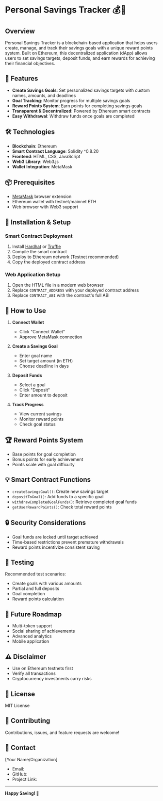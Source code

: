 # Personal Savings Tracker 💰🎯

## Overview

Personal Savings Tracker is a blockchain-based application that helps users create, manage, and track their savings goals with a unique reward points system. Built on Ethereum, this decentralized application (dApp) allows users to set savings targets, deposit funds, and earn rewards for achieving their financial objectives.

## 🌟 Features

- **Create Savings Goals**: Set personalized savings targets with custom names, amounts, and deadlines
- **Goal Tracking**: Monitor progress for multiple savings goals
- **Reward Points System**: Earn points for completing savings goals
- **Transparent & Decentralized**: Powered by Ethereum smart contracts
- **Easy Withdrawal**: Withdraw funds once goals are completed

## 🛠 Technologies

- **Blockchain**: Ethereum
- **Smart Contract Language**: Solidity ^0.8.20
- **Frontend**: HTML, CSS, JavaScript
- **Web3 Library**: Web3.js
- **Wallet Integration**: MetaMask

## 📦 Prerequisites

- [MetaMask](https://metamask.io/) browser extension
- Ethereum wallet with testnet/mainnet ETH
- Web browser with Web3 support

## 🚀 Installation & Setup

### Smart Contract Deployment

1. Install [Hardhat](https://hardhat.org/) or [Truffle](https://www.trufflesuite.com/truffle)
2. Compile the smart contract
3. Deploy to Ethereum network (Testnet recommended)
4. Copy the deployed contract address

### Web Application Setup

1. Open the HTML file in a modern web browser
2. Replace `CONTRACT_ADDRESS` with your deployed contract address
3. Replace `CONTRACT_ABI` with the contract's full ABI

## 🔧 How to Use

1. **Connect Wallet**

   - Click "Connect Wallet"
   - Approve MetaMask connection

2. **Create a Savings Goal**

   - Enter goal name
   - Set target amount (in ETH)
   - Choose deadline in days

3. **Deposit Funds**

   - Select a goal
   - Click "Deposit"
   - Enter amount to deposit

4. **Track Progress**
   - View current savings
   - Monitor reward points
   - Check goal status

## 🏆 Reward Points System

- Base points for goal completion
- Bonus points for early achievement
- Points scale with goal difficulty

## 💡 Smart Contract Functions

- `createSavingsGoal()`: Create new savings target
- `depositToGoal()`: Add funds to a specific goal
- `withdrawCompletedGoalFunds()`: Retrieve completed goal funds
- `getUserRewardPoints()`: Check total reward points

## 🔒 Security Considerations

- Goal funds are locked until target achieved
- Time-based restrictions prevent premature withdrawals
- Reward points incentivize consistent saving

## 🧪 Testing

Recommended test scenarios:

- Create goals with various amounts
- Partial and full deposits
- Goal completion
- Reward points calculation

## 🔮 Future Roadmap

- Multi-token support
- Social sharing of achievements
- Advanced analytics
- Mobile application

## ⚠️ Disclaimer

- Use on Ethereum testnets first
- Verify all transactions
- Cryptocurrency investments carry risks

## 📄 License

MIT License

## 🤝 Contributing

Contributions, issues, and feature requests are welcome!

## 📧 Contact

[Your Name/Organization]

- Email:
- GitHub:
- Project Link:

---

**Happy Saving! 💸**
